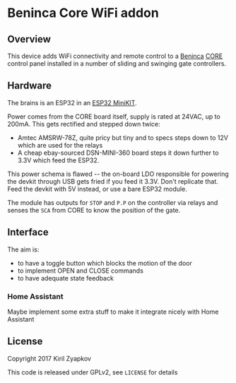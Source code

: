# Beninca Core WiFi addon

## Overview

This device adds WiFi connectivity and remote control to a
[Beninca](http://beninca.com/)
[CORE](https://www.beninca.com/en/accessories/control-panels/swinging-gates.html)
control panel installed in a number of sliding and swinging gate controllers.

## Hardware

The brains is an ESP32 in an [ESP32 MiniKIT](http://forum.mhetlive.com/topic/8/new-mh-et-live-minikit-for-esp32).

Power comes from the CORE board itself, supply is rated at 24VAC, up to 200mA.
This gets rectified and stepped down twice:

 * Amtec AMSRW-78Z, quite pricy but tiny and to specs steps down to 12V which are used for the relays
 * A cheap ebay-sourced DSN-MINI-360 board steps it down further to 3.3V which feed the ESP32.

This power schema is flawed -- the on-board LDO responsible for powering the
devkit through USB gets fried if you feed it 3.3V. Don't replicate that.
Feed the devkit with 5V instead, or use a bare ESP32 module.

The module has outputs for `STOP` and `P.P` on the controller via relays and
senses the `SCA` from CORE to know the position of the gate.

## Interface

The aim is:

 * to have a toggle button which blocks the motion of the door
 * to implement OPEN and CLOSE commands
 * to have adequate state feedback

### Home Assistant

Maybe implement some extra stuff to make it integrate nicely with Home Assistant

## License

Copyright 2017 Kiril Zyapkov

This code is released under GPLv2, see `LICENSE` for details